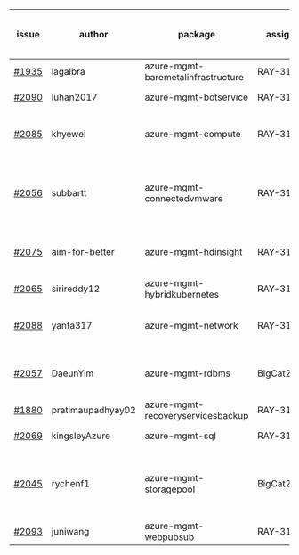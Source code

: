 | issue | author | package | assignee | bot advice | created date of issue | delay from created date |
| ------ | ------ | ------ | ------ | ------ | ------ | :-----: |
| [#1935](https://github.com/Azure/sdk-release-request/issues/1935) | lagalbra | azure-mgmt-baremetalinfrastructure | RAY-316 |   | 2021-09-09 | 32 |
| [#2090](https://github.com/Azure/sdk-release-request/issues/2090) | luhan2017 | azure-mgmt-botservice | RAY-316 |   | 2021-10-09 | 2 |
| [#2085](https://github.com/Azure/sdk-release-request/issues/2085) | khyewei | azure-mgmt-compute | RAY-316 | new comment for author. | 2021-10-08 | 3 |
| [#2056](https://github.com/Azure/sdk-release-request/issues/2056) | subbartt | azure-mgmt-connectedvmware | RAY-316 | delay for a long time and better to handle now. | 2021-10-02 | 9 |
| [#2075](https://github.com/Azure/sdk-release-request/issues/2075) | aim-for-better | azure-mgmt-hdinsight | RAY-316 | new comment for author. | 2021-10-08 | 3 |
| [#2065](https://github.com/Azure/sdk-release-request/issues/2065) | sirireddy12 | azure-mgmt-hybridkubernetes | RAY-316 |   | 2021-10-04 | 7 |
| [#2088](https://github.com/Azure/sdk-release-request/issues/2088) | yanfa317 | azure-mgmt-network | RAY-316 | new comment for author. | 2021-10-08 | 3 |
| [#2057](https://github.com/Azure/sdk-release-request/issues/2057) | DaeunYim | azure-mgmt-rdbms | BigCat20196 | new comment for author. | 2021-10-03 | 7 |
| [#1880](https://github.com/Azure/sdk-release-request/issues/1880) | pratimaupadhyay02 | azure-mgmt-recoveryservicesbackup | RAY-316 |   | 2021-08-23 | 49 |
| [#2069](https://github.com/Azure/sdk-release-request/issues/2069) | kingsleyAzure | azure-mgmt-sql | RAY-316 |   | 2021-10-05 | 6 |
| [#2045](https://github.com/Azure/sdk-release-request/issues/2045) | rychenf1 | azure-mgmt-storagepool | BigCat20196 | delay for a long time and better to handle now. | 2021-09-28 | 13 |
| [#2093](https://github.com/Azure/sdk-release-request/issues/2093) | juniwang | azure-mgmt-webpubsub | RAY-316 |   | 2021-10-11 | 0 |
